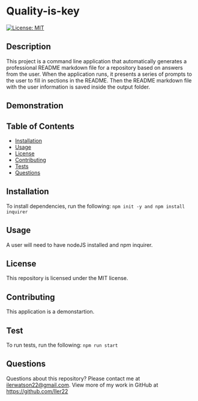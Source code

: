 # Quality-is-key

[![License: MIT](https://img.shields.io/badge/License-MIT-yellow.svg)](https://opensource.org/licenses/MIT)
  
## Description
  
This project is a command line application that automatically generates a professional README markdown file for a repository based on answers from the user. When the application runs, it presents a series of prompts to the user to fill in sections in the README. Then the README markdown file with the user information is saved inside the output folder.

## Demonstration



## Table of Contents
  
* [Installation](#installation)
* [Usage](#usage)
* [License](#license)
* [Contributing](#contributing)
* [Tests](#tests)
* [Questions](#questions)

## Installation
To install dependencies, run the following:
`
npm init -y and npm install inquirer
`

## Usage

A user will need to have nodeJS installed and npm inquirer.

## License

This repository is licensed under the MIT license.

## Contributing

This application is a demonstartion.

## Test

To run tests, run the following:
`
npm run start
`

## Questions

Questions about this repository? Please contact me at [ilerwatson22@gmail.com](mailto:ilerwatson22@gmail.com). View more of my work in GitHub at https://github.com/Iler22
